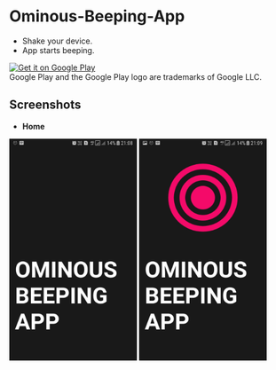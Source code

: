 # Ominous-Beeping-App

* Shake your device.<br>
* App starts beeping.<br>

<a href='https://play.google.com/store/apps/details?id=com.kashish.ominousbeepingapp&pcampaignid=MKT-Other-global-all-co-prtnr-py-PartBadge-Mar2515-1'><img alt='Get it on Google Play' src='https://github.com/Kashish-Sharma/TheMovieDBApp/blob/master/google-play-badge-small.png' height="100" width="250" /></a><br>
Google Play and the Google Play logo are trademarks of Google LLC.

Screenshots
----------
* **Home**<br>
<p float="left">
<img src="https://github.com/Kashish-Sharma/Ominous-Beep-App/blob/master/Screenshots/ss1.jpg" alt="SS1" width="230dp" height="400dp">          
<img src="https://github.com/Kashish-Sharma/Ominous-Beep-App/blob/master/Screenshots/ss2.jpg" alt="SS2" width="230dp" height="400dp">
</p>
